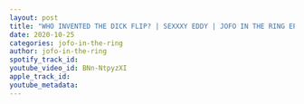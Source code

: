 ```yaml
---
layout: post
title: "WHO INVENTED THE DICK FLIP? | SEXXXY EDDY | JOFO IN THE RING EP #25 HIGHLIGHTS"
date: 2020-10-25
categories: jofo-in-the-ring
author: jofo-in-the-ring
spotify_track_id: 
youtube_video_id: BNn-NtpyzXI
apple_track_id: 
youtube_metadata: 
---
```

